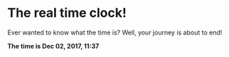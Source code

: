 # The real time clock!

Ever wanted to know what the time is? Well, your journey is about to end!

**The time is Dec 02, 2017, 11:37**